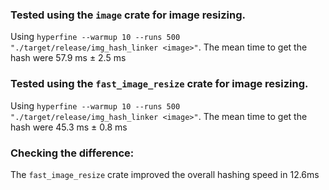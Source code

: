 ### Tested using the `image` crate for image resizing.

Using `hyperfine --warmup 10 --runs 500 "./target/release/img_hash_linker <image>"`.
The mean time to get the hash were 57.9 ms ± 2.5 ms

### Tested using the `fast_image_resize` crate for image resizing.

Using `hyperfine --warmup 10 --runs 500 "./target/release/img_hash_linker <image>"`.
The mean time to get the hash were 45.3 ms ± 0.8 ms

### Checking the difference:

The `fast_image_resize` crate improved the overall hashing speed in 12.6ms
